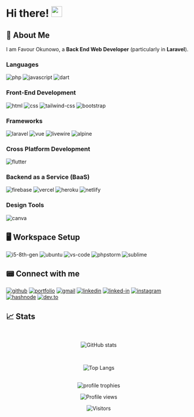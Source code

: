 # Hi there! <img src="https://media.giphy.com/media/hvRJCLFzcasrR4ia7z/giphy.gif" width="29px">

## 🚀 About Me

I am Favour Okunowo, a **Back End Web Developer** (particularly in **Laravel**).

<!-- A graduate of Industrial Physics from **Covenant University** with specialization in **Electronics and IT Applications** -->

### Languages

![php](https://img.shields.io/badge/php-3178C6?style=for-the-badge&logo=php&logoColor=white)
![javascript](https://img.shields.io/badge/JavaScript-323330?style=for-the-badge&logo=javascript&logoColor=F7DF1E)
![dart](https://img.shields.io/badge/Dart-28B6F6?style=for-the-badge&logo=dart&logoColor=white)

<!-- ![python](https://img.shields.io/badge/Python-3776AB?style=for-the-badge&logo=python&logoColor=white) -->

### Front-End Development

![html](https://img.shields.io/badge/HTML5-E34F26?style=for-the-badge&logo=html5&logoColor=white)
![css](https://img.shields.io/badge/CSS3-1572B6?style=for-the-badge&logo=css3&logoColor=white)
![tailwind-css](https://img.shields.io/badge/tailwind_css-06B6D4?style=for-the-badge&logo=tailwind-css&logoColor=white)
![bootstrap](https://img.shields.io/badge/Bootstrap-563D7C?style=for-the-badge&logo=bootstrap&logoColor=white)

### Frameworks

![laravel](https://img.shields.io/badge/Laravel-20232A?style=for-the-badge&logo=laravel&logoColor=#FF2D20)
![vue](https://img.shields.io/badge/Vue-20232A?style=for-the-badge&logo=vue.js&logoColor=#4FC08D)
![livewire](https://img.shields.io/badge/Livewire-20232A?style=for-the-badge&logo=livewire&logoColor=#4E56A6)
![alpine](https://img.shields.io/badge/Alpine-20232A?style=for-the-badge&logo=alpine.js&logoColor=#8BC0D0)

### Cross Platform Development

![flutter](https://img.shields.io/badge/Flutter-28B6F6?style=for-the-badge&logo=flutter&logoColor=white)

### Backend as a Service (BaaS)

![firebase](https://img.shields.io/badge/Firebase-ffaa00?style=for-the-badge&logo=Firebase&logoColor=white)
![vercel](https://img.shields.io/badge/Vercel-000000?style=for-the-badge&logo=Vercel&logoColor=white)
![heroku](https://img.shields.io/badge/Heroku-430098?style=for-the-badge&logo=heroku&logoColor=white)
![netlify](https://img.shields.io/badge/Netlify-00C7B7?style=for-the-badge&logo=netlify&logoColor=white)

### Design Tools

![canva](https://img.shields.io/badge/canva-00C4CC?style=for-the-badge&logo=canva&logoColor=white)

## 🖥️ Workspace Setup

![i5-8th-gen](https://img.shields.io/badge/Intel-Core_i5_8th-0071C5?style=for-the-badge&logo=intel&logoColor=white)
![ubuntu](https://img.shields.io/badge/Ubuntu-0078D6?style=for-the-badge&logo=ubuntu&logoColor=#E95420)
![vs-code](https://img.shields.io/badge/VS_Code-gray?style=for-the-badge&logo=Visual-Studio-Code&logoColor=blue)
![phpstorm](https://img.shields.io/badge/phpstorm-d34e97?style=for-the-badge&logo=phpstorm&logoColor=000000)
![sublime](https://img.shields.io/badge/sublime_text-253c44?style=for-the-badge&logo=sublimetext&logoColor=#FF9800)

## 📟️ Connect with me

[![github](https://img.shields.io/badge/GitHub-000000?style=for-the-badge&logo=GitHub&logoColor=white)](https://github.com/nowodev)
[![portfolio](https://img.shields.io/badge/Portfolio-5340ff?style=for-the-badge&logo=Google-chrome&logoColor=white)](https://nowodev.netlify.app/)
[![gmail](https://img.shields.io/badge/Gmail-D14836?style=for-the-badge&logo=Gmail&logoColor=white)](mailto:toluwaniokunowo@gmail.com)
[![linkedin](https://img.shields.io/badge/LinkedIn-0077B5?style=for-the-badge&logo=LinkedIn&logoColor=white)](https://www.linkedin.com/in/nowodev/)
[![linked-in](https://img.shields.io/badge/twitter-0077B5?style=for-the-badge&logo=twitter&logoColor=white)](https://www.twitter.com/nowodev/)
[![instagram](https://img.shields.io/badge/Instagram-E4405F?style=for-the-badge&logo=instagram&logoColor=white)](https://www.instagram.com/farvyy/)
[![hashnode](https://img.shields.io/badge/hashnode-111827?style=for-the-badge&logo=hashnode&logoColor=blue)](https://nowocodes.hashnode.dev/)
[![dev.to](https://img.shields.io/badge/Dev.to-0A0A0A?style=for-the-badge&logo=DevdotTo&logoColor=white)](https://dev.to/nowocodes)

<!-- [![resume](https://img.shields.io/badge/Resume-4285F4?style=for-the-badge&logo=read-the-docs&logoColor=white)](https://firebasestorage.googleapis.com/v0/b/tapajyoti-bose.appspot.com/o/Tapajyoti%20Bose.pdf?alt=media&token=68b3f3e3-cf56-4666-b4fa-9897c80eec2e) -->
<!-- [![medium](https://img.shields.io/badge/medium-000000?style=for-the-badge&logo=medium&logoColor=white)](https://nowodev.medium.com/) -->

## 📈 Stats

<br />

<div align="center">

![GitHub stats](https://github-readme-stats.vercel.app/api?username=nowodev&show_icons=true)

  <br />
  
  ![Top Langs](https://github-readme-stats.vercel.app/api/top-langs/?username=nowodev&layout=compact)
  
  <br />
  
  <img src="https://github-profile-trophy.vercel.app/?username=nowodev&row=10&column=6&margin-h=8&theme=darkhub&count_private=true&margin-w=15&no-frame=true" alt="profile trophies" />

  <br />

![Profile views](https://gpvc.arturio.dev/nowodev)

![Visitors](https://visitor-badge.laobi.icu/badge?page_id=nowodev.nowodev)

</div>

